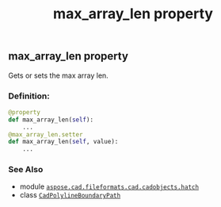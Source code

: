 ﻿---
title: max_array_len property
second_title: Aspose.CAD for Python via .NET API References
description: 
type: docs
weight: 60
url: /python-net/aspose.cad.fileformats.cad.cadobjects.hatch/cadpolylineboundarypath/max_array_len/
is_root: false
---

## max_array_len property


Gets or sets the max array len.
### Definition:
```python
@property
def max_array_len(self):
    ...
@max_array_len.setter
def max_array_len(self, value):
    ...
```

### See Also
* module [`aspose.cad.fileformats.cad.cadobjects.hatch`](../../)
* class [`CadPolylineBoundaryPath`](/cad/python-net/aspose.cad.fileformats.cad.cadobjects.hatch/cadpolylineboundarypath)
